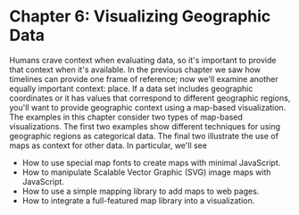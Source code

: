 # Chapter 6: Visualizing Geographic Data

Humans crave context when evaluating data, so it's important to provide that context when it's available. In the previous chapter we saw how timelines can provide one frame of reference; now we'll examine another equally important context: place. If a data set includes geographic coordinates or it has values that correspond to different geographic regions, you'll want to provide geographic context using a map-based visualization. The examples in this chapter consider two types of map-based visualizations. The first two examples show different techniques for using geographic regions as categorical data. The final two illustrate the use of maps as context for other data. In particular, we'll see

* How to use special map fonts to create maps with minimal JavaScript.
* How to manipulate Scalable Vector Graphic (<span class="smcp">SVG</span>) image maps with JavaScript.
* How to use a simple mapping library to add maps to web pages.
* How to integrate a full-featured map library into a visualization.


